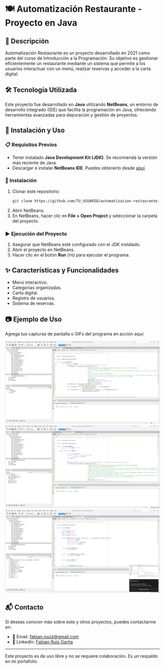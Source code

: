 # 🍽️ Automatización Restaurante - Proyecto en Java

## 📌 Descripción
Automatización Restaurante es un proyecto desarrollado en 2021 como parte del curso de Introducción a la Programación. Su objetivo es gestionar eficientemente un restaurante mediante un sistema que permite a los usuarios interactuar con un menú, realizar reservas y acceder a la carta digital.

## 🛠 Tecnología Utilizada
Este proyecto fue desarrollado en **Java** utilizando **NetBeans**, un entorno de desarrollo integrado (IDE) que facilita la programación en Java, ofreciendo herramientas avanzadas para depuración y gestión de proyectos.

## 🚀 Instalación y Uso

### 📋 Requisitos Previos
- Tener instalado **Java Development Kit (JDK)**. Se recomienda la versión más reciente de Java.
- Descargar e instalar **NetBeans IDE**. Puedes obtenerlo desde [aquí](https://netbeans.apache.org/download/index.html).

### 🔧 Instalación
1. Clonar este repositorio:
   ```bash
   git clone https://github.com/TU_USUARIO/automatizacion-restaurante.git
   ```
2. Abrir NetBeans.
3. En NetBeans, hacer clic en **File > Open Project** y seleccionar la carpeta del proyecto.

### ▶️ Ejecución del Proyecto
1. Asegurar que NetBeans esté configurado con el JDK instalado.
2. Abrir el proyecto en NetBeans.
3. Hacer clic en el botón **Run** (`F6`) para ejecutar el programa.

## ✨ Características y Funcionalidades
- Menú interactivo.
- Categorías organizadas.
- Carta digital.
- Registro de usuarios.
- Sistema de reservas.

## 📷 Ejemplo de Uso
Agrega tus capturas de pantalla o GIFs del programa en acción aquí:

![Imagen 1](https://github.com/soyfafy/AutomatizacionRestaurante-ProyectoJava/blob/main/Screenshot%202025-02-24%20190828.png?raw=true)
![Imagen 2](https://github.com/soyfafy/AutomatizacionRestaurante-ProyectoJava/blob/main/Screenshot%202025-02-24%20190838.png?raw=true)
![Imagen 3](https://github.com/soyfafy/AutomatizacionRestaurante-ProyectoJava/blob/main/Screenshot%202025-02-24%20190842.png?raw=true)

## 📬 Contacto
Si deseas conocer más sobre este y otros proyectos, puedes contactarme en:
- 📧 Email: [fabian.ruuiz@gmail.com](mailto:abian.ruuiz@gmail.com)
- 🔗 LinkedIn: [Fabian Ruiz Garita](https://www.linkedin.com/in/fabian-ruiz-garita/)

---
Este proyecto es de uso libre y no se requiere colaboración. Es un respaldo en mi portafolio.

